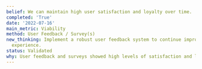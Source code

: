 ```yaml
---
belief: We can maintain high user satisfaction and loyalty over time.
completed: 'True'
date: '2022-07-16'
main_metric: Viability
method: User Feedback / Survey(s)
new_thinking: Implement a robust user feedback system to continue improving the user
  experience.
status: Validated
why: User feedback and surveys showed high levels of satisfaction and loyalty.
---
```

